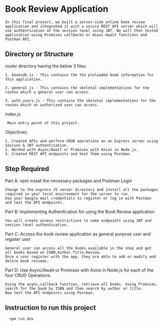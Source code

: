 # Book Review Application


    In this final project, we built a server-side online book review application and integrated it with a secure REST API server which will use authentication at the session level using JWT. We will then tested application using Promises callbacks or Async-Await functions and Postman API.
## Directory or Structure 

router directory having the below 3 files:

    1. booksdb.js - This contains the the preloaded book information for this application.

    2. general.js - This contains the skeletal implementations for the routes which a general user can access.

    3. auth_users.js - This contains the skeletal implementations for the routes which an authorized user can access.
index.js 
     
     Main entry point of this project.

Objectives:

    1. Created APIs and perform CRUD operations on an Express server using Session & JWT authentication.
    2. Worked with Async/Await or Promises with Axios in Node.js.
    3. Created REST API endpoints and test them using Postman.



## Step Required
Part A: npm install the necessary packages and Postman Login

    Change to the express JS server directory and install all the packages required in your local environment for the server to run.
    Use your Google mail credentials to register or log in with Postman and test the API endpoints.

Part B: Implementing Authentication for using the Book Review application

    You will create access restrictions to some endpoints using JWT and session level authentication.

Part C: Access the book review application as general purpose user and register user

    General user can access all the books available in the shop and get all books based on ISBN,Author,Title,Review.
    Once a user register with the app, they are able to add or modify and delete book reviews.

Part D: Use Async/Await or Promises with Axios in Node.js for each of the four CRUD Operations.

    Using the async,callback function, retrieve all books. Using Promises, search for the book by ISBN and then search by author or title.
    Now test the API endpoints using Postman.
## Instruction to run this project
  ```
    npm run dev
  ```